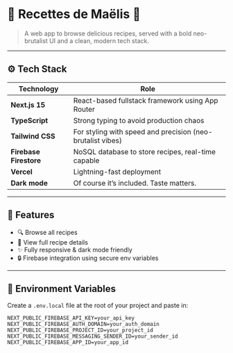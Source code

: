 # 🧁 Recettes de Maëlis 🍴

> A web app to browse delicious recipes, served with a bold neo-brutalist UI and a clean, modern tech stack.

---

## ⚙️ Tech Stack

| Technology             | Role                                                       |
| ---------------------- | ---------------------------------------------------------- |
| **Next.js 15**         | React-based fullstack framework using App Router           |
| **TypeScript**         | Strong typing to avoid production chaos                    |
| **Tailwind CSS**       | For styling with speed and precision (neo-brutalist vibes) |
| **Firebase Firestore** | NoSQL database to store recipes, real-time capable         |
| **Vercel**             | Lightning-fast deployment                                  |
| **Dark mode**          | Of course it’s included. Taste matters.                    |

---

## 🚀 Features

- 🔍 Browse all recipes
- 📄 View full recipe details
- ✨ Fully responsive & dark mode friendly
- 🔒 Firebase integration using secure env variables

---

## 🔧 Environment Variables

Create a `.env.local` file at the root of your project and paste in:

```env
NEXT_PUBLIC_FIREBASE_API_KEY=your_api_key
NEXT_PUBLIC_FIREBASE_AUTH_DOMAIN=your_auth_domain
NEXT_PUBLIC_FIREBASE_PROJECT_ID=your_project_id
NEXT_PUBLIC_FIREBASE_MESSAGING_SENDER_ID=your_sender_id
NEXT_PUBLIC_FIREBASE_APP_ID=your_app_id
```
